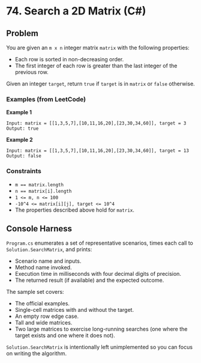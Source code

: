 # 74. Search a 2D Matrix (C#)

## Problem
You are given an `m x n` integer matrix `matrix` with the following properties:
- Each row is sorted in non-decreasing order.
- The first integer of each row is greater than the last integer of the previous row.

Given an integer `target`, return `true` if `target` is in `matrix` or `false` otherwise.

### Examples (from LeetCode)
**Example 1**
```
Input: matrix = [[1,3,5,7],[10,11,16,20],[23,30,34,60]], target = 3
Output: true
```

**Example 2**
```
Input: matrix = [[1,3,5,7],[10,11,16,20],[23,30,34,60]], target = 13
Output: false
```

### Constraints
- `m == matrix.length`
- `n == matrix[i].length`
- `1 <= m, n <= 100`
- `-10^4 <= matrix[i][j], target <= 10^4`
- The properties described above hold for `matrix`.

## Console Harness
`Program.cs` enumerates a set of representative scenarios, times each call to `Solution.SearchMatrix`, and prints:
- Scenario name and inputs.
- Method name invoked.
- Execution time in milliseconds with four decimal digits of precision.
- The returned result (if available) and the expected outcome.

The sample set covers:
- The official examples.
- Single-cell matrices with and without the target.
- An empty row edge case.
- Tall and wide matrices.
- Two large matrices to exercise long-running searches (one where the target exists and one where it does not).

`Solution.SearchMatrix` is intentionally left unimplemented so you can focus on writing the algorithm.
